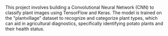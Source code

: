 


This project involves building a Convolutional Neural Network (CNN) to classify plant images using TensorFlow and Keras. The model is trained on the "plantvillage" dataset to recognize and categorize plant types, which can aid in agricultural diagnostics, specifically identifying potato plants and their health status.
